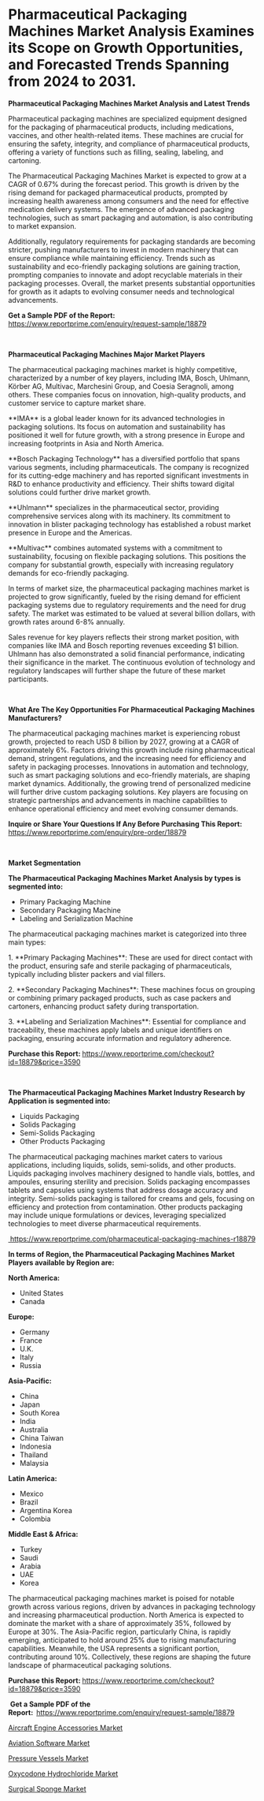 <p><h1>Pharmaceutical Packaging Machines Market Analysis Examines its Scope on Growth Opportunities, and Forecasted Trends Spanning from 2024 to 2031.</h1></p><p><strong>Pharmaceutical Packaging Machines Market Analysis and Latest Trends</strong></p>
<p><p>Pharmaceutical packaging machines are specialized equipment designed for the packaging of pharmaceutical products, including medications, vaccines, and other health-related items. These machines are crucial for ensuring the safety, integrity, and compliance of pharmaceutical products, offering a variety of functions such as filling, sealing, labeling, and cartoning. </p><p>The Pharmaceutical Packaging Machines Market is expected to grow at a CAGR of 0.67% during the forecast period. This growth is driven by the rising demand for packaged pharmaceutical products, prompted by increasing health awareness among consumers and the need for effective medication delivery systems. The emergence of advanced packaging technologies, such as smart packaging and automation, is also contributing to market expansion. </p><p>Additionally, regulatory requirements for packaging standards are becoming stricter, pushing manufacturers to invest in modern machinery that can ensure compliance while maintaining efficiency. Trends such as sustainability and eco-friendly packaging solutions are gaining traction, prompting companies to innovate and adopt recyclable materials in their packaging processes. Overall, the market presents substantial opportunities for growth as it adapts to evolving consumer needs and technological advancements.</p></p>
<p><strong>Get a Sample PDF of the Report:&nbsp;</strong> <a href="https://www.reportprime.com/enquiry/request-sample/18879?utm_campaign=5&utm_medium=2&utm_source=Github&utm_content=ia&utm_term=22112024&utm_id=pharmaceutical-packaging-machines">https://www.reportprime.com/enquiry/request-sample/18879</a></p>
<p>&nbsp;</p>
<p><strong>Pharmaceutical Packaging Machines Major Market Players</strong></p>
<p><p>The pharmaceutical packaging machines market is highly competitive, characterized by a number of key players, including IMA, Bosch, Uhlmann, Körber AG, Multivac, Marchesini Group, and Coesia Seragnoli, among others. These companies focus on innovation, high-quality products, and customer service to capture market share.</p><p>**IMA** is a global leader known for its advanced technologies in packaging solutions. Its focus on automation and sustainability has positioned it well for future growth, with a strong presence in Europe and increasing footprints in Asia and North America.</p><p>**Bosch Packaging Technology** has a diversified portfolio that spans various segments, including pharmaceuticals. The company is recognized for its cutting-edge machinery and has reported significant investments in R&D to enhance productivity and efficiency. Their shifts toward digital solutions could further drive market growth.</p><p>**Uhlmann** specializes in the pharmaceutical sector, providing comprehensive services along with its machinery. Its commitment to innovation in blister packaging technology has established a robust market presence in Europe and the Americas.</p><p>**Multivac** combines automated systems with a commitment to sustainability, focusing on flexible packaging solutions. This positions the company for substantial growth, especially with increasing regulatory demands for eco-friendly packaging.</p><p>In terms of market size, the pharmaceutical packaging machines market is projected to grow significantly, fueled by the rising demand for efficient packaging systems due to regulatory requirements and the need for drug safety. The market was estimated to be valued at several billion dollars, with growth rates around 6-8% annually.</p><p>Sales revenue for key players reflects their strong market position, with companies like IMA and Bosch reporting revenues exceeding $1 billion. Uhlmann has also demonstrated a solid financial performance, indicating their significance in the market. The continuous evolution of technology and regulatory landscapes will further shape the future of these market participants.</p></p>
<p>&nbsp;</p>
<p><strong>What Are The Key Opportunities For Pharmaceutical Packaging Machines Manufacturers?</strong></p>
<p><p>The pharmaceutical packaging machines market is experiencing robust growth, projected to reach USD 8 billion by 2027, growing at a CAGR of approximately 6%. Factors driving this growth include rising pharmaceutical demand, stringent regulations, and the increasing need for efficiency and safety in packaging processes. Innovations in automation and technology, such as smart packaging solutions and eco-friendly materials, are shaping market dynamics. Additionally, the growing trend of personalized medicine will further drive custom packaging solutions. Key players are focusing on strategic partnerships and advancements in machine capabilities to enhance operational efficiency and meet evolving consumer demands.</p></p>
<p><strong>Inquire or Share Your Questions If Any Before Purchasing This Report:</strong> <a href="https://www.reportprime.com/enquiry/pre-order/18879?utm_campaign=5&utm_medium=2&utm_source=Github&utm_content=ia&utm_term=22112024&utm_id=pharmaceutical-packaging-machines">https://www.reportprime.com/enquiry/pre-order/18879</a></p>
<p>&nbsp;</p>
<p><strong>Market Segmentation</strong></p>
<p><strong>The Pharmaceutical Packaging Machines Market Analysis by types is segmented into:</strong></p>
<p><ul><li>Primary Packaging Machine</li><li>Secondary Packaging Machine</li><li>Labeling and Serialization Machine</li></ul></p>
<p><p>The pharmaceutical packaging machines market is categorized into three main types: </p><p>1. **Primary Packaging Machines**: These are used for direct contact with the product, ensuring safe and sterile packaging of pharmaceuticals, typically including blister packers and vial fillers.</p><p>2. **Secondary Packaging Machines**: These machines focus on grouping or combining primary packaged products, such as case packers and cartoners, enhancing product safety during transportation.</p><p>3. **Labeling and Serialization Machines**: Essential for compliance and traceability, these machines apply labels and unique identifiers on packaging, ensuring accurate information and regulatory adherence.</p></p>
<p><strong>Purchase this Report:&nbsp;</strong><a href="https://www.reportprime.com/checkout?id=18879&price=3590&utm_campaign=5&utm_medium=2&utm_source=Github&utm_content=ia&utm_term=22112024&utm_id=pharmaceutical-packaging-machines">https://www.reportprime.com/checkout?id=18879&price=3590</a></p>
<p>&nbsp;</p>
<p><strong>The Pharmaceutical Packaging Machines Market Industry Research by Application is segmented into:</strong></p>
<p><ul><li>Liquids Packaging</li><li>Solids Packaging</li><li>Semi-Solids Packaging</li><li>Other Products Packaging</li></ul></p>
<p><p>The pharmaceutical packaging machines market caters to various applications, including liquids, solids, semi-solids, and other products. Liquids packaging involves machinery designed to handle vials, bottles, and ampoules, ensuring sterility and precision. Solids packaging encompasses tablets and capsules using systems that address dosage accuracy and integrity. Semi-solids packaging is tailored for creams and gels, focusing on efficiency and protection from contamination. Other products packaging may include unique formulations or devices, leveraging specialized technologies to meet diverse pharmaceutical requirements.</p></p>
<p><a href="https://www.reportprime.com/pharmaceutical-packaging-machines-r18879?utm_campaign=5&utm_medium=2&utm_source=Github&utm_content=ia&utm_term=22112024&utm_id=pharmaceutical-packaging-machines">&nbsp;https://www.reportprime.com/pharmaceutical-packaging-machines-r18879</a></p>
<p><strong>In terms of Region, the Pharmaceutical Packaging Machines Market Players available by Region are:</strong></p>
<p>
    <p> <strong> North America: </strong>
        <ul>
            <li>United States</li>
            <li>Canada</li>
        </ul>
        </p> 
    <p> <strong> Europe: </strong>
        <ul>
            <li>Germany</li>
            <li>France</li>
            <li>U.K.</li>
            <li>Italy</li>
            <li>Russia</li>
        </ul>
        </p> 
    <p> <strong> Asia-Pacific: </strong>
        <ul>
            <li>China</li>
            <li>Japan</li>
            <li>South Korea</li>
            <li>India</li>
            <li>Australia</li>
            <li>China Taiwan</li>
            <li>Indonesia</li>
            <li>Thailand</li>
            <li>Malaysia</li>
        </ul>
        </p> 
    <p> <strong> Latin America: </strong>
        <ul>
            <li>Mexico</li>
            <li>Brazil</li>
            <li>Argentina Korea</li>
            <li>Colombia</li>
        </ul>
        </p> 
    <p> <strong> Middle East & Africa: </strong>
        <ul>
            <li>Turkey</li>
            <li>Saudi</li>
            <li>Arabia</li>
            <li>UAE</li>
            <li>Korea</li>
        </ul>
    </p>
    </p>
<p><p>The pharmaceutical packaging machines market is poised for notable growth across various regions, driven by advances in packaging technology and increasing pharmaceutical production. North America is expected to dominate the market with a share of approximately 35%, followed by Europe at 30%. The Asia-Pacific region, particularly China, is rapidly emerging, anticipated to hold around 25% due to rising manufacturing capabilities. Meanwhile, the USA represents a significant portion, contributing around 10%. Collectively, these regions are shaping the future landscape of pharmaceutical packaging solutions.</p></p>
<p><strong>Purchase this Report: </strong><a href="https://www.reportprime.com/checkout?id=18879&price=3590&utm_campaign=5&utm_medium=2&utm_source=Github&utm_content=ia&utm_term=22112024&utm_id=pharmaceutical-packaging-machines">https://www.reportprime.com/checkout?id=18879&price=3590</a></p>
<p>&nbsp;<strong>Get a Sample PDF of the Report:&nbsp;&nbsp;</strong><a href="https://www.reportprime.com/enquiry/request-sample/18879?utm_campaign=5&utm_medium=2&utm_source=Github&utm_content=ia&utm_term=22112024&utm_id=pharmaceutical-packaging-machines">https://www.reportprime.com/enquiry/request-sample/18879</a></p>
<p><strong></strong></p>
<p><p><a href="https://www.linkedin.com/pulse/global-aircraft-engine-accessories-market-insights-growth-xx4fe?utm_campaign=5&utm_medium=2&utm_source=Github&utm_content=ia&utm_term=22112024&utm_id=pharmaceutical-packaging-machines">Aircraft Engine Accessories Market</a></p><p><a href="https://www.linkedin.com/pulse/global-aviation-software-marketundergoing-substantial-0o6pe?utm_campaign=5&utm_medium=2&utm_source=Github&utm_content=ia&utm_term=22112024&utm_id=pharmaceutical-packaging-machines">Aviation Software Market</a></p><p><a href="https://github.com/lylyparadise/Market-Research-Report-List-5/blob/main/pressure-vessels-market.md?utm_campaign=5&utm_medium=2&utm_source=Github&utm_content=ia&utm_term=22112024&utm_id=pharmaceutical-packaging-machines">Pressure Vessels Market</a></p><p><a href="https://issuu.com/reportprime-2/docs/oxycodone-hydrochloride-market-size_55ce92234e24f2?utm_campaign=5&utm_medium=2&utm_source=Github&utm_content=ia&utm_term=22112024&utm_id=pharmaceutical-packaging-machines">Oxycodone Hydrochloride Market</a></p><p><a href="https://issuu.com/reportprime-2/docs/surgical-sponge-market-size-2030.pp_d4744fd53c1a3d?utm_campaign=5&utm_medium=2&utm_source=Github&utm_content=ia&utm_term=22112024&utm_id=pharmaceutical-packaging-machines">Surgical Sponge Market</a></p></p>